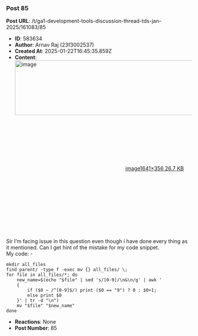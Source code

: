 ### Post 85
**Post URL**: /t/ga1-development-tools-discussion-thread-tds-jan-2025/161083/85
- **ID**: 583634
- **Author**: Arnav Raj  (23f3002537)
- **Created At**: 2025-01-22T16:45:35.859Z
- **Content**:  
  <div class="lightbox-wrapper"><a class="lightbox" href="https://europe1.discourse-cdn.com/flex013/uploads/iitm/original/3X/0/1/01b4483a493dface204efbc60ad43d487c00ccae.png" data-download-href="/uploads/short-url/f4JgMATlggCuYlrNd9XZ9fsXJI.png?dl=1" title="image" rel="noopener nofollow ugc"><img src="https://europe1.discourse-cdn.com/flex013/uploads/iitm/optimized/3X/0/1/01b4483a493dface204efbc60ad43d487c00ccae_2_690x149.png" alt="image" data-base62-sha1="f4JgMATlggCuYlrNd9XZ9fsXJI" width="690" height="149" srcset="https://europe1.discourse-cdn.com/flex013/uploads/iitm/optimized/3X/0/1/01b4483a493dface204efbc60ad43d487c00ccae_2_690x149.png, https://europe1.discourse-cdn.com/flex013/uploads/iitm/optimized/3X/0/1/01b4483a493dface204efbc60ad43d487c00ccae_2_1035x223.png 1.5x, https://europe1.discourse-cdn.com/flex013/uploads/iitm/optimized/3X/0/1/01b4483a493dface204efbc60ad43d487c00ccae_2_1380x298.png 2x" data-dominant-color="282C30"><div class="meta"><svg class="fa d-icon d-icon-far-image svg-icon" aria-hidden="true"><use href="#far-image"></use></svg><span class="filename">image</span><span class="informations">1641×356 26.7 KB</span><svg class="fa d-icon d-icon-discourse-expand svg-icon" aria-hidden="true"><use href="#discourse-expand"></use></svg></div></a></div><br>
Sir I’m facing issue in this question even though i have done every thing as it mentioned. Can I get hint of the mistake for my code snippet.<br>
My code: -
<pre><code class="lang-auto">mkdir all_files
find parent/ -type f -exec mv {} all_files/ \;
for file in all_files/*; do
    new_name=$(echo "$file" | sed 's/[0-9]/\n&amp;\n/g' | awk '
    { 
        if ($0 ~ /^[0-9]$/) print ($0 == "9") ? 0 : $0+1; 
        else print $0 
    }' | tr -d "\n")
    mv "$file" "$new_name"
done
</code></pre>
- **Reactions**: None
- **Post Number**: 85

